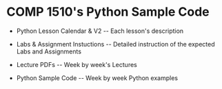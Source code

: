 # COMP 1510's Python Sample Code

- Python Lesson Calendar & V2
-- Each lesson's description

- Labs & Assignment Instuctions
-- Detailed instruction of the expected Labs and Assignments

- Lecture PDFs
-- Week by week's Lectures

- Python Sample Code
-- Week by week Python examples
